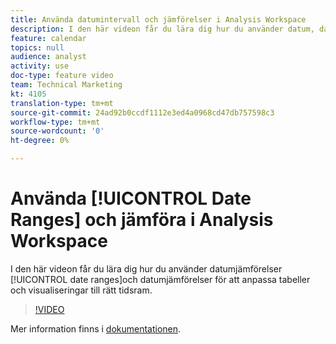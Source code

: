 ```yaml
---
title: Använda datumintervall och jämförelser i Analysis Workspace
description: I den här videon får du lära dig hur du använder datum, datumintervall och datumjämförelser för att anpassa tabeller och visualiseringar till rätt tidsram.
feature: calendar
topics: null
audience: analyst
activity: use
doc-type: feature video
team: Technical Marketing
kt: 4105
translation-type: tm+mt
source-git-commit: 24ad92b0ccdf1112e3ed4a0968cd47db757598c3
workflow-type: tm+mt
source-wordcount: '0'
ht-degree: 0%

---
```



# Använda [!UICONTROL Date Ranges] och jämföra i Analysis Workspace

I den här videon får du lära dig hur du använder datumjämförelser [!UICONTROL date ranges]och datumjämförelser för att anpassa tabeller och visualiseringar till rätt tidsram.

>[!VIDEO](https://video.tv.adobe.com/v/30753/?quality=12)

Mer information finns i [dokumentationen](https://docs.adobe.com/content/help/en/analytics/analyze/analysis-workspace/components/calendar-date-ranges/calendar.html).
